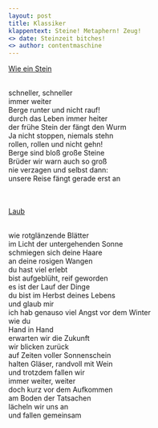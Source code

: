 ```yaml
---
layout: post
title: Klassiker
klappentext: Steine! Metaphern! Zeug!
<> date: Steinzeit bitches!
<> author: contentmaschine
---
```

<u>Wie ein Stein</u> <br> <br>

schneller, schneller <br>
immer weiter <br>
Berge runter und nicht rauf! <br>
durch das Leben immer heiter <br>
der frühe Stein der fängt den Wurm <br>
Ja nicht stoppen, niemals stehn <br>
rollen, rollen und nicht gehn! <br>
Berge sind bloß große Steine <br>
Brüder wir warn auch so groß <br>
nie verzagen und selbst dann: <br>
unsere Reise fängt gerade erst an <br> <br> <br>

<u>Laub</u> <br> <br>

wie rotglänzende Blätter <br>
im Licht der untergehenden Sonne <br>
schmiegen sich deine Haare <br>
an deine rosigen Wangen <br>
du hast viel erlebt <br>
bist aufgeblüht, reif geworden <br>
es ist der Lauf der Dinge <br>
du bist im Herbst deines Lebens <br>
und glaub mir <br>
ich hab genauso viel Angst vor dem Winter <br>
wie du <br>
Hand in Hand <br>
erwarten wir die Zukunft <br>
wir blicken zurück  <br>
auf Zeiten voller Sonnenschein <br>
halten Gläser, randvoll mit Wein <br>
und trotzdem fallen wir <br>
immer weiter, weiter <br>
doch kurz vor dem Aufkommen <br>
am Boden der Tatsachen <br>
lächeln wir uns an <br>
und fallen gemeinsam <br>
